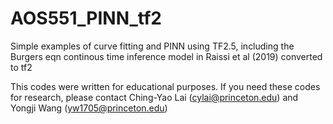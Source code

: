 # AOS551_PINN_tf2

Simple examples of curve fitting and PINN using TF2.5, including the Burgers eqn continous time inference model in Raissi et al (2019) converted to tf2

This codes were written for educational purposes. If you need these codes for research, please contact Ching-Yao Lai (cylai@princeton.edu) and Yongji Wang (yw1705@princeton.edu)
